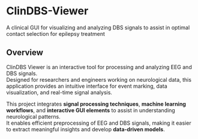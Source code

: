 # ClinDBS-Viewer
A clinical GUI for visualizing and analyzing DBS signals to assist in optimal contact selection for epilepsy treatment




## Overview  
ClinDBS Viewer is an interactive tool for processing and analyzing EEG and DBS signals.  
Designed for researchers and engineers working on neurological data, this application provides an intuitive interface for event marking, data visualization, and real-time signal analysis.

This project integrates **signal processing techniques**, **machine learning workflows**, and **interactive GUI elements** to assist in understanding neurological patterns.  
It enables efficient preprocessing of EEG and DBS signals, making it easier to extract meaningful insights and develop **data-driven models**.
